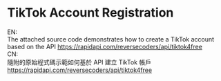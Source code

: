 # TikTok Account Registration

EN: <br>
The attached source code demonstrates how to create a TikTok account based on the API https://rapidapi.com/reversecoders/api/tiktok4free <br>
CN: <br>
隨附的原始程式碼示範如何基於 API 建立 TikTok 帳戶 https://rapidapi.com/reversecoders/api/tiktok4free <br>
